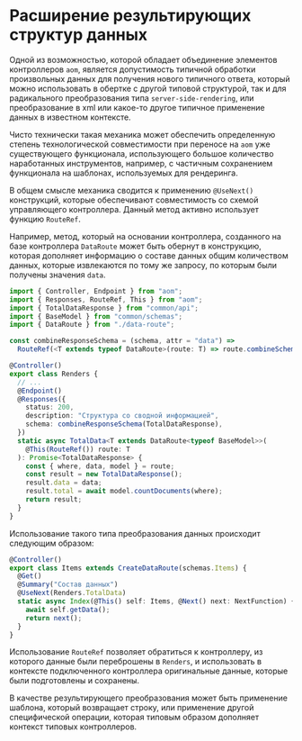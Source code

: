 # Расширение результирующих структур данных

Одной из возможностью, которой обладает объединение элементов контроллеров `aom`, является
допустимость типичной обработки произвольных данных для получения нового типичного ответа,
который можно использовать в обертке с другой типовой структурой, так и для радикального
преобразования типа `server-side-rendering`, или преобразование в xml или какое-то другое
типичное применение данных в известном контексте.

Чисто технически такая механика может обеспечить определенную степень технологической совместимости
при переносе на `aom` уже существующего функционала, использующего большое количество наработанных
инструментов, например, с частичным сохранением функционала на шаблонах, используемых для рендеринга.

В общем смысле механика сводится к применению `@UseNext()` конструкций, которые обеспечивают
совместимость со схемой управляющего контроллера. Данный метод активно использует функцию `RouteRef`.

Например, метод, который на основании контроллера, созданного на базе контроллера `DataRoute` может быть
обернут в конструкцию, которая дополняет информацию о составе данных общим количеством данных, которые
извлекаются по тому же запросу, по которым были получены значения `data`.

```ts
import { Controller, Endpoint } from "aom";
import { Responses, RouteRef, This } from "aom";
import { TotalDataResponse } from "common/api";
import { BaseModel } from "common/schemas";
import { DataRoute } from "./data-route";

const combineResponseSchema = (schema, attr = "data") =>
  RouteRef(<T extends typeof DataRoute>(route: T) => route.combineSchemas(schema, attr));

@Controller()
export class Renders {
  // ...
  @Endpoint()
  @Responses({
    status: 200,
    description: "Структура со сводной информацией",
    schema: combineResponseSchema(TotalDataResponse),
  })
  static async TotalData<T extends DataRoute<typeof BaseModel>>(
    @This(RouteRef()) route: T
  ): Promise<TotalDataResponse> {
    const { where, data, model } = route;
    const result = new TotalDataResponse();
    result.data = data;
    result.total = await model.countDocuments(where);
    return result;
  }
}
```

Использование такого типа преобразования данных происходит следующим образом:

```ts
@Controller()
export class Items extends CreateDataRoute(schemas.Items) {
  @Get()
  @Summary("Состав данных")
  @UseNext(Renders.TotalData)
  static async Index(@This() self: Items, @Next() next: NextFunction) {
    await self.getData();
    return next();
  }
}
```

Использование `RouteRef` позволяет обратиться к контроллеру, из которого данные были переброшены в `Renders`,
и использовать в контексте подключенного контроллера оригинальные данные, которые были подготовлены и сохранены.

В качестве результирующего преобразования может быть применение шаблона, который возвращает строку, или применение
другой специфической операции, которая типовым образом дополняет контекст типовых контроллеров.
